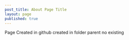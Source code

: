 ```yaml
---
post_title: About Page Title
layout: page
published: true
---
```


Page Created in github
created in folder
parent no existing